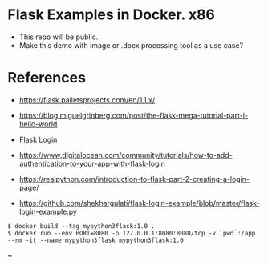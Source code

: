 # Flask Examples in Docker. x86

- This repo will be public. 
- Make this demo with image or .docx processing tool as a use case?

# References

- https://flask.palletsprojects.com/en/1.1.x/

- https://blog.miguelgrinberg.com/post/the-flask-mega-tutorial-part-i-hello-world

- [Flask Login](https://flask-login.readthedocs.io/en/latest/)
- https://www.digitalocean.com/community/tutorials/how-to-add-authentication-to-your-app-with-flask-login
- https://realpython.com/introduction-to-flask-part-2-creating-a-login-page/
- https://github.com/shekhargulati/flask-login-example/blob/master/flask-login-example.py

```
$ docker build --tag mypython3flask:1.0 .
$ docker run --env PORT=8080 -p 127.0.0.1:8080:8080/tcp -v `pwd`:/app   --rm -it --name mypython3flask mypython3flask:1.0
```
~     
